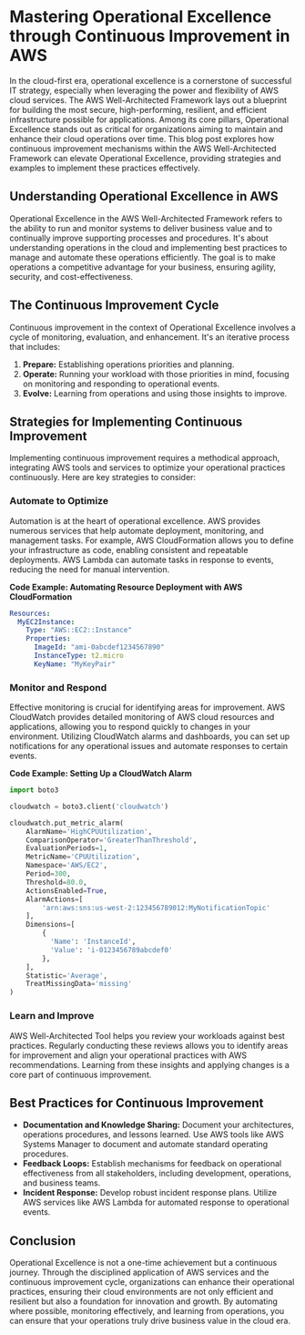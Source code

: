 # Mastering Operational Excellence through Continuous Improvement in AWS

In the cloud-first era, operational excellence is a cornerstone of successful IT strategy, especially when leveraging the power and flexibility of AWS cloud services. The AWS Well-Architected Framework lays out a blueprint for building the most secure, high-performing, resilient, and efficient infrastructure possible for applications. Among its core pillars, Operational Excellence stands out as critical for organizations aiming to maintain and enhance their cloud operations over time. This blog post explores how continuous improvement mechanisms within the AWS Well-Architected Framework can elevate Operational Excellence, providing strategies and examples to implement these practices effectively.

## Understanding Operational Excellence in AWS

Operational Excellence in the AWS Well-Architected Framework refers to the ability to run and monitor systems to deliver business value and to continually improve supporting processes and procedures. It's about understanding operations in the cloud and implementing best practices to manage and automate these operations efficiently. The goal is to make operations a competitive advantage for your business, ensuring agility, security, and cost-effectiveness.

## The Continuous Improvement Cycle

Continuous improvement in the context of Operational Excellence involves a cycle of monitoring, evaluation, and enhancement. It's an iterative process that includes:

1. **Prepare:** Establishing operations priorities and planning.
2. **Operate:** Running your workload with those priorities in mind, focusing on monitoring and responding to operational events.
3. **Evolve:** Learning from operations and using those insights to improve.

## Strategies for Implementing Continuous Improvement

Implementing continuous improvement requires a methodical approach, integrating AWS tools and services to optimize your operational practices continuously. Here are key strategies to consider:

### Automate to Optimize

Automation is at the heart of operational excellence. AWS provides numerous services that help automate deployment, monitoring, and management tasks. For example, AWS CloudFormation allows you to define your infrastructure as code, enabling consistent and repeatable deployments. AWS Lambda can automate tasks in response to events, reducing the need for manual intervention.

**Code Example: Automating Resource Deployment with AWS CloudFormation**
```yaml
Resources:
  MyEC2Instance:
    Type: "AWS::EC2::Instance"
    Properties:
      ImageId: "ami-0abcdef1234567890"
      InstanceType: t2.micro
      KeyName: "MyKeyPair"
```

### Monitor and Respond

Effective monitoring is crucial for identifying areas for improvement. AWS CloudWatch provides detailed monitoring of AWS cloud resources and applications, allowing you to respond quickly to changes in your environment. Utilizing CloudWatch alarms and dashboards, you can set up notifications for any operational issues and automate responses to certain events.

**Code Example: Setting Up a CloudWatch Alarm**
```python
import boto3

cloudwatch = boto3.client('cloudwatch')

cloudwatch.put_metric_alarm(
    AlarmName='HighCPUUtilization',
    ComparisonOperator='GreaterThanThreshold',
    EvaluationPeriods=1,
    MetricName='CPUUtilization',
    Namespace='AWS/EC2',
    Period=300,
    Threshold=80.0,
    ActionsEnabled=True,
    AlarmActions=[
        'arn:aws:sns:us-west-2:123456789012:MyNotificationTopic'
    ],
    Dimensions=[
        {
          'Name': 'InstanceId',
          'Value': 'i-0123456789abcdef0'
        },
    ],
    Statistic='Average',
    TreatMissingData='missing'
)
```

### Learn and Improve

AWS Well-Architected Tool helps you review your workloads against best practices. Regularly conducting these reviews allows you to identify areas for improvement and align your operational practices with AWS recommendations. Learning from these insights and applying changes is a core part of continuous improvement.

## Best Practices for Continuous Improvement

- **Documentation and Knowledge Sharing:** Document your architectures, operations procedures, and lessons learned. Use AWS tools like AWS Systems Manager to document and automate standard operating procedures.
- **Feedback Loops:** Establish mechanisms for feedback on operational effectiveness from all stakeholders, including development, operations, and business teams.
- **Incident Response:** Develop robust incident response plans. Utilize AWS services like AWS Lambda for automated response to operational events.

## Conclusion

Operational Excellence is not a one-time achievement but a continuous journey. Through the disciplined application of AWS services and the continuous improvement cycle, organizations can enhance their operational practices, ensuring their cloud environments are not only efficient and resilient but also a foundation for innovation and growth. By automating where possible, monitoring effectively, and learning from operations, you can ensure that your operations truly drive business value in the cloud era.
